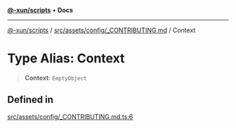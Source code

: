 [**@-xun/scripts**](../../../../../README.md) • **Docs**

***

[@-xun/scripts](../../../../../README.md) / [src/assets/config/\_CONTRIBUTING.md](../README.md) / Context

# Type Alias: Context

> **Context**: `EmptyObject`

## Defined in

[src/assets/config/\_CONTRIBUTING.md.ts:6](https://github.com/Xunnamius/xscripts/blob/4fd96d6123f1ac889c89848efd750e2454f43e43/src/assets/config/_CONTRIBUTING.md.ts#L6)
